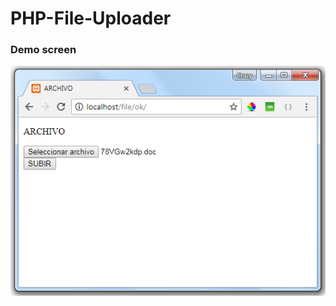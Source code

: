 # PHP-File-Uploader
### Demo screen
![Demo](https://raw.githubusercontent.com/villca/PHP-File-Uploader/master/demo.png)
